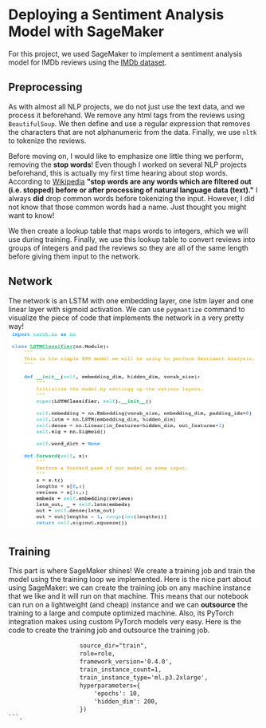 # Deploying a Sentiment Analysis Model with SageMaker

For this project, we used SageMaker to implement a sentiment analysis model for IMDb reviews using the [IMDb dataset](http://ai.stanford.edu/~amaas/data/sentiment/).

## Preprocessing
As with almost all NLP projects, we do not just use the text data, and we process it beforehand. We remove any html tags from the reviews using ```BeautifulSoup```. We then define and use a regular expression that removes the characters that are not alphanumeric from the data. Finally, we use ```nltk``` to tokenize the reviews.


Before moving on, I would like to emphasize one little thing we perform, removing the **stop words**! Even though I worked on several NLP projects beforehand, this is actually my first time hearing about stop words. According to [Wikipedia](https://en.wikipedia.org/wiki/Stop_word) __"stop words are any words which are filtered out (i.e. stopped) before or after processing of natural language data (text)."__ I always __did__ drop common words before tokenizing the input. However, I did not know that those common words had a name. Just thought you might want to know!

We then create a lookup table that maps words to integers, which we will use during training. Finally, we use this lookup table to convert reviews into groups of integers and pad the reviews so they are all of the same length before giving them input to the network. 

## Network

The network is an LSTM with one embedding layer, one lstm layer and one linear layer with sigmoid activation. We can use ```pygmantize``` command to visualize the piece of code that implements the network in a very pretty way! 
![Alt text](pyg.png?raw=true "Title")

## Training

This part is where SageMaker shines! We create a training job and train the model using the training loop we implemented. Here is the nice part about using SageMaker: we can create the training job on any machine instance that we like and it will run on that machine. This means that our notebook can run on a lightweight (and cheap) instance and we can __outsource__ the training to a large and compute optimized machine. Also, its PyTorch integration makes using custom PyTorch models very easy. Here is the code to create the training job and outsource the training job.
``` estimator = PyTorch(entry_point="train.py",
                    source_dir="train",
                    role=role,
                    framework_version='0.4.0',
                    train_instance_count=1,
                    train_instance_type='ml.p3.2xlarge',
                    hyperparameters={
                        'epochs': 10,
                        'hidden_dim': 200,
                    })
```.
